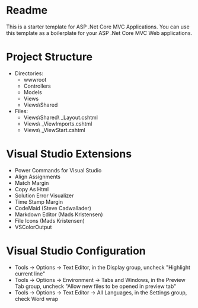 ﻿# Readme

This is a starter template for ASP .Net Core MVC Applications. You can use this template as a boilerplate for your ASP .Net Core MVC Web applications.


# Project Structure

+ Directories:
  + wwwroot
  + Controllers
  + Models
  + Views
  + Views\Shared
+ Files:
  + Views\Shared\ _Layout.cshtml
  + Views\ _ViewImports.cshtml
  + Views\ _ViewStart.cshtml

# Visual Studio Extensions

* Power Commands for Visual Studio
* Align Assignments
* Match Margin
* Copy As Html
* Solution Error Visualizer
* Time Stamp Margin
* CodeMaid (Steve Cadwallader)
* Markdown Editor (Mads Kristensen)
* File Icons (Mads Kristensen)
* VSColorOutput

# Visual Studio Configuration

* Tools -> Options -> Text Editor, in the Display group, uncheck "Highlight current line"
* Tools -> Options -> Environment -> Tabs and Windows, in the Preview Tab group, uncheck "Allow new files to be opened in preview tab"
* Tools -> Options -> Text Editor -> All Languages, in the Settings group, check Word wrap
